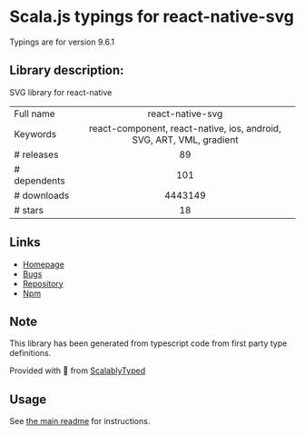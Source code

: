 
# Scala.js typings for react-native-svg

Typings are for version 9.6.1

## Library description:
SVG library for react-native

|                    |                 |
| ------------------ | :-------------: |
| Full name          | react-native-svg |
| Keywords           | react-component, react-native, ios, android, SVG, ART, VML, gradient |
| # releases         | 89 |
| # dependents       | 101 |
| # downloads        | 4443149 |
| # stars            | 18 |

## Links
- [Homepage](https://github.com/react-native-community/react-native-svg#readme)
- [Bugs](https://github.com/react-native-community/react-native-svg/issues)
- [Repository](https://github.com/react-native-community/react-native-svg)
- [Npm](https://www.npmjs.com/package/react-native-svg)
    


## Note
This library has been generated from typescript code from first party type definitions.

Provided with :purple_heart: from [ScalablyTyped](https://github.com/oyvindberg/ScalablyTyped)

## Usage
See [the main readme](../../readme.md) for instructions.


